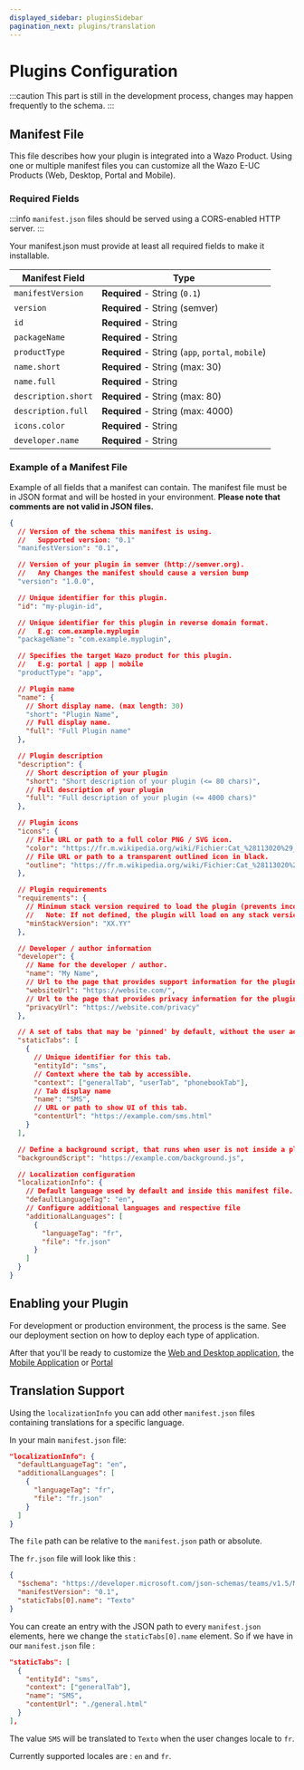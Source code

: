 ```yaml
---
displayed_sidebar: pluginsSidebar
pagination_next: plugins/translation
---
```


# Plugins Configuration

:::caution
This part is still in the development process, changes may happen frequently to the schema.
:::

## Manifest File

This file describes how your plugin is integrated into a Wazo Product. Using one or multiple manifest files you can
customize all the Wazo E-UC Products (Web, Desktop, Portal and Mobile).

### Required Fields

:::info
`manifest.json` files should be served using a CORS-enabled HTTP server.
:::

Your manifest.json must provide at least all required fields to make it installable.

| Manifest Field      | Type                                              |
| ------------------- | ------------------------------------------------- |
| `manifestVersion`   | **Required** - String (`0.1`)                     |
| `version`           | **Required** - String (semver)                    |
| `id`                | **Required** - String                             |
| `packageName`       | **Required** - String                             |
| `productType`       | **Required** - String (`app`, `portal`, `mobile`) |
| `name.short`        | **Required** - String (max: 30)                   |
| `name.full`         | **Required** - String                             |
| `description.short` | **Required** - String (max: 80)                   |
| `description.full`  | **Required** - String (max: 4000)                 |
| `icons.color`       | **Required** - String                             |
| `developer.name`    | **Required** - String                             |

### Example of a Manifest File

Example of all fields that a manifest can contain. The manifest file must be in JSON format and will be hosted in your environment.
**Please note that comments are not valid in JSON files.**

```json
{
  // Version of the schema this manifest is using.
  //   Supported version: "0.1"
  "manifestVersion": "0.1",

  // Version of your plugin in semver (http://semver.org).
  //   Any Changes the manifest should cause a version bump
  "version": "1.0.0",

  // Unique identifier for this plugin.
  "id": "my-plugin-id",

  // Unique identifier for this plugin in reverse domain format.
  //   E.g: com.example.myplugin
  "packageName": "com.example.myplugin",

  // Specifies the target Wazo product for this plugin.
  //   E.g: portal | app | mobile
  "productType": "app",

  // Plugin name
  "name": {
    // Short display name. (max length: 30)
    "short": "Plugin Name",
    // Full display name.
    "full": "Full Plugin name"
  },

  // Plugin description
  "description": {
    // Short description of your plugin
    "short": "Short description of your plugin (<= 80 chars)",
    // Full description of your plugin
    "full": "Full description of your plugin (<= 4000 chars)"
  },

  // Plugin icons
  "icons": {
    // File URL or path to a full color PNG / SVG icon.
    "color": "https://fr.m.wikipedia.org/wiki/Fichier:Cat_%28113020%29_-_The_Noun_Project.svg",
    // File URL or path to a transparent outlined icon in black.
    "outline": "https://fr.m.wikipedia.org/wiki/Fichier:Cat_%28113020%29_-_The_Noun_Project.svg"
  },

  // Plugin requirements
  "requirements": {
    // Minimum stack version required to load the plugin (prevents incompatibility with newer APIs)
    //   Note: If not defined, the plugin will load on any stack version.
    "minStackVersion": "XX.YY"
  },

  // Developer / author information
  "developer": {
    // Name for the developer / author.
    "name": "My Name",
    // Url to the page that provides support information for the plugin.
    "websiteUrl": "https://website.com/",
    // Url to the page that provides privacy information for the plugin.
    "privacyUrl": "https://website.com/privacy"
  },

  // A set of tabs that may be 'pinned' by default, without the user adding them manually. Static tabs declared in personal scope are always pinned to the app's personal experience. Static tabs do not currently support the 'teams' scope
  "staticTabs": [
    {
      // Unique identifier for this tab.
      "entityId": "sms",
      // Context where the tab by accessible.
      "context": ["generalTab", "userTab", "phonebookTab"],
      // Tab display name
      "name": "SMS",
      // URL or path to show UI of this tab.
      "contentUrl": "https://example.com/sms.html"
    }
  ],

  // Define a background script, that runs when user is not inside a plugin tabs.
  "backgroundScript": "https://example.com/background.js",

  // Localization configuration
  "localizationInfo": {
    // Default language used by default and inside this manifest file.
    "defaultLanguageTag": "en",
    // Configure additional languages and respective file
    "additionalLanguages": [
      {
        "languageTag": "fr",
        "file": "fr.json"
      }
    ]
  }
}
```

## Enabling your Plugin

For development or production environment, the process is the same. See our deployment section on how to deploy each type of application.

After that you'll be ready to customize the [Web and Desktop application](./web-desktop-application), the [Mobile Application](./mobile) or [Portal](./portal)

## Translation Support

Using the `localizationInfo` you can add other `manifest.json` files containing translations for a specific language.

In your main `manifest.json` file:

```json
"localizationInfo": {
  "defaultLanguageTag": "en",
  "additionalLanguages": [
    {
      "languageTag": "fr",
      "file": "fr.json"
    }
  ]
}
```

The `file` path can be relative to the `manifest.json` path or absolute.

The `fr.json` file will look like this :

```json
{
  "$schema": "https://developer.microsoft.com/json-schemas/teams/v1.5/MicrosoftTeams.Localization.schema.json",
  "manifestVersion": "0.1",
  "staticTabs[0].name": "Texto"
}
```

You can create an entry with the JSON path to every `manifest.json` elements, here we change the `staticTabs[0].name` element.
So if we have in our `manifest.json` file :

```json
"staticTabs": [
  {
    "entityId": "sms",
    "context": ["generalTab"],
    "name": "SMS",
    "contentUrl": "./general.html"
  }
],
```

The value `SMS` will be translated to `Texto` when the user changes locale to `fr`.

Currently supported locales are : `en` and `fr`.
